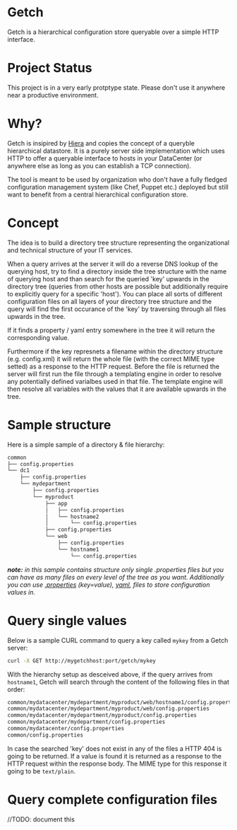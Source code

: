 Getch
=====

Getch is a hierarchical configuration store queryable over a 
simple HTTP interface.

Project Status
==============
This project is in a very early protptype state. Please don't use it anywhere near a productive environment.

Why?
====
Getch is insipired by [Hiera](https://github.com/puppetlabs/hiera) and copies the concept
of a queryble hierarchical datastore. 
It is a purely server side implementation which uses HTTP to offer a queryable interface
to hosts in your DataCenter (or anywhere else as long as you can establish a TCP connection).

The tool is meant to be used by organization who don't have a fully fledged configuration 
management system (like Chef, Puppet etc.) deployed but still want to benefit from a central
hierarchical configuration store.


Concept
=======
The idea is to build a directory tree structure representing the
organizational and technical structure of your IT services.

When a query arrives at the server it will do a reverse DNS lookup of 
the querying host, try to find a directory inside the tree structure
with the name of querying host and than search for the queried 'key' 
upwards in the directory tree (queries from other hosts are 
possible but additionally require to explicitly query for a specific 'host').
You can place all sorts of different configuration files on all layers
of your directory tree structure and the query will find the first occurance
of the 'key' by traversing through all files upwards in the tree.

If it finds a property / yaml entry somewhere in the tree 
it will return the corresponding value.

Furthermore if the key represnets a filename within the directory structure
(e.g. config.xml) it will return the whole file (with the correct MIME type setted) 
as a response to the HTTP request.
Before the file is returned the server will first run the file through 
a templating engine in order to resolve any potentially defined 
varialbes used in that file. The template engine will then resolve all 
variables with the values that it are available upwards in the tree.


Sample structure
================
Here is a simple sample of a directory & file hierarchy:
```bash
common
├── config.properties
└── dc1
    ├── config.properties
    └── mydepartment
        ├── config.properties
        └── myproduct
            ├── app
            │   ├── config.properties
            │   └── hostname2
            │       └── config.properties
            ├── config.properties
            └── web
                ├── config.properties
                └── hostname1
                    └── config.properties
```
_**note:** in this sample contains structure only single .properties files 
but you can have as many files on every level of the tree as you want.
Additionally you can use [.properties](http://en.wikipedia.org/wiki/.properties) (key=value), [yaml](http://www.yaml.org/), files
to store configuration values in._

Query single values
===================
Below is a sample CURL command to query a key called `mykey` from a Getch 
server:
```bash
curl -X GET http://mygetchhost:port/getch/mykey
```

With the hierarchy setup as desceived above, if the query arrives 
from `hostname1`, Getch will search through the content of 
the following files in that order:
```bash
common/mydatacenter/mydepartment/myproduct/web/hostname1/config.properties
common/mydatacenter/mydepartment/myproduct/web/config.properties
common/mydatacenter/mydepartment/myproduct/config.properties
common/mydatacenter/mydepartment/config.properties
common/mydatacenter/config.properties
common/config.properties
```
In case the searched 'key' does not exist in any of the files a HTTP 404 
is going to be returned.
If a value is found it is returned as a response to the HTTP request
within the response body. The MIME type for this response it going to be `text/plain`.

Query complete configuration files
==================================
//TODO: document this
